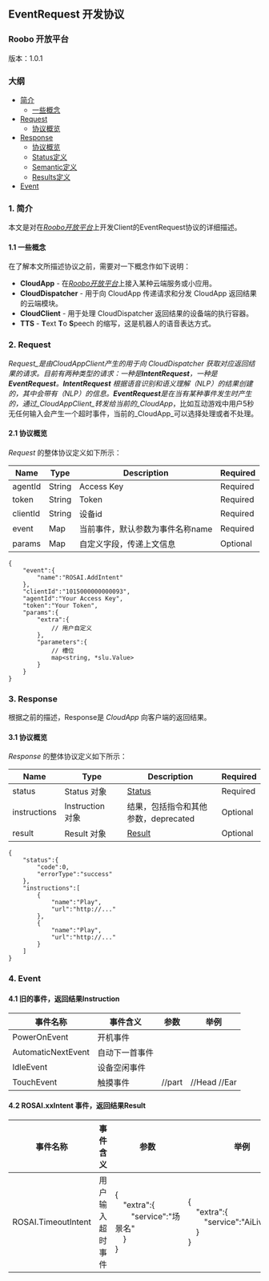 ## EventRequest 开发协议

### Roobo 开放平台

版本：1.0.1

### 大纲

* [简介](#1-简介)
  * [一些概念](#11-一些概念)
* [Request](#2-request)
  * [协议概览](#21-协议概览)
* [Response](#3-response)
  * [协议概览](#31-协议概览)
  * [Status定义](#32-status定义)
  * [Semantic定义](#33-semantic定义)
  * [Results定义](#34-results定义)
* [Event](#4-event)

### 1. 简介

本文是对在[_Roobo开放平台_](https://ros.ai)上开发Client的EventRequest协议的详细描述。

#### 1.1 一些概念

在了解本文所描述协议之前，需要对一下概念作如下说明：

* **CloudApp** - 在[_Roobo开放平台_](https://ros.ai)上接入某种云端服务或小应用。
* **CloudDispatcher** - 用于向 CloudApp 传递请求和分发 CloudApp 返回结果的云端模块。
* **CloudClient** - 用于处理 CloudDispatcher 返回结果的设备端的执行容器。
* **TTS** - **T**ext **T**o **S**peech 的缩写，这是机器人的语音表达方式。

### 2. Request

_Request_是由CloudAppClient产生的用于向 CloudDispatcher 获取对应返回结果的请求。目前有两种类型的请求：一种是**IntentRequest**，一种是**EventRequest**。**IntentRequest** 根据语音识别和语义理解（_NLP_）的结果创建的，其中会带有（NLP）的信息。**EventRequest**是在当有某种事件发生时产生的，通过_CloudAppClient_转发给当前的_CloudApp_，比如互动游戏中用户5秒无任何输入会产生一个超时事件，当前的_CloudApp_可以选择处理或者不处理。

#### 2.1 协议概览

_Request_ 的整体协议定义如下所示：

| Name | Type | Description | Required |
| --- | --- | --- | --- |
| agentId | String | Access Key | Required |
| token | String | Token | Required |
| clientId | String | 设备id | Required |
| event | Map | 当前事件，默认参数为事件名称name | Required |
| params | Map | 自定义字段，传递上文信息 | Optional |

```
{
    "event":{
        "name":"ROSAI.AddIntent"
    },
    "clientId":"1015000000000093",
    "agentId":"Your Access Key",
    "token":"Your Token",
    "params":{
        "extra":{
            // 用户自定义
        },
        "parameters":{
            // 槽位
            map<string, *slu.Value>
        }
    }
}
```

### 3. Response

根据之前的描述，Response是 _CloudApp_ 向客户端的返回结果。

#### 3.1 协议概览

_Response_ 的整体协议定义如下所示：

| Name | Type | Description | Required |
| --- | --- | --- | --- |
| status | Status 对象 | [Status](status.md) | Required |
| instructions | Instruction　对象 | 结果，包括指令和其他参数，deprecated | Optional |
| result | Result 对象 | [Result](rosai-skills-development-protocol.md#results-array) | Optional |

```
{
    "status":{
        "code":0,
        "errorType":"success"
    },
    "instructions":[
        {
            "name":"Play",
            "url":"http://..."
        },
        {
            "name":"Play",
            "url":"http://..."
        }
    ]
}
```

### 4. Event

#### 4.1 旧的事件，返回结果Instruction

| 事件名称 | 事件含义 | 参数 | 举例 |
| --- | --- | --- | --- |
| PowerOnEvent | 开机事件 | | |
| AutomaticNextEvent | 自动下一首事件 | | |
| IdleEvent | 设备空闲事件 | | |
| TouchEvent | 触摸事件 | //part | //Head //Ear |

#### 4.2 ROSAI.xxIntent 事件，返回结果Result

| 事件名称 | 事件含义 | 参数 | 举例 |
| --- | --- | --- | --- |
| ROSAI.TimeoutIntent | 用户输入超时事件 | {<br>&emsp;"extra":{<br>&emsp;&emsp;"service":"场景名"<br>&emsp;}<br>} | {<br>&emsp;"extra":{<br>&emsp;&emsp;"service":"AiLivePoetry"<br>&emsp;}<br>} |
